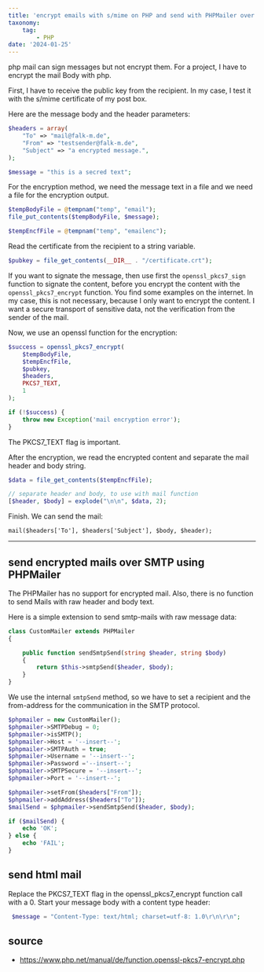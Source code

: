 ```yaml
---
title: 'encrypt emails with s/mime on PHP and send with PHPMailer over smtp'
taxonomy:
    tag:
        - PHP
date: '2024-01-25'
---
```


php mail can sign messages but not encrypt them.
For a project, I have to encrypt the mail Body with php.

First, I have to receive the public key from the recipient.
In my case, I test it with the s/mime certificate of my post box.

Here are the message body and the header parameters:

```php
$headers = array(
    "To" => "mail@falk-m.de",
    "From" => "testsender@falk-m.de",
    "Subject" => "a encrypted message.",
);

$message = "this is a secred text";
```

For the encryption method, we need the message text in a file and we need a file for the encryption output.

```php
$tempBodyFile = @tempnam("temp", "email");
file_put_contents($tempBodyFile, $message);

$tempEncfFile = @tempnam("temp", "emailenc");
```

Read the certificate from the recipient to a string variable.

```php
$pubkey = file_get_contents(__DIR__ . "/certificate.crt");
```

If you want to signate the message, then use first the ```openssl_pkcs7_sign``` function to signate the content, before you encrypt the content with the ```openssl_pkcs7_encrypt``` function.
You find some examples on the internet. In my case, this is not necessary, because I only want to encrypt the content.
I want a secure transport of sensitive data, not the verification from the sender of the mail.

Now, we use an openssl function for the encryption:

```php
$success = openssl_pkcs7_encrypt(
    $tempBodyFile,
    $tempEncfFile,
    $pubkey,
    $headers,
    PKCS7_TEXT,
    1
);

if (!$success) {
    throw new Exception('mail encryption error');
}
```

The PKCS7_TEXT flag is important.

After the encryption, we read the encrypted content and separate the mail header and body string. 
```php
$data = file_get_contents($tempEncfFile);

// separate header and body, to use with mail function
[$header, $body] = explode("\n\n", $data, 2);
```

Finish. We can send the mail:

```
mail($headers['To'], $headers['Subject'], $body, $header);
```

---

## send encrypted mails over SMTP using PHPMailer

The PHPMailer has no support for encrypted mail.
Also, there is no function to send Mails with raw header and body text.

Here is a simple extension to send smtp-mails with raw message data:

```php
class CustomMailer extends PHPMailer
{

    public function sendSmtpSend(string $header, string $body)
    {
        return $this->smtpSend($header, $body);
    }
}
```

We use the internal ```smtpSend``` method, so we have to set a recipient and the from-address for the communication in the SMTP protocol.

```php
$phpmailer = new CustomMailer();
$phpmailer->SMTPDebug = 0;
$phpmailer->isSMTP();
$phpmailer->Host = '--insert--';
$phpmailer->SMTPAuth = true;
$phpmailer->Username = '--insert--';
$phpmailer->Password ='--insert--';
$phpmailer->SMTPSecure = '--insert--';
$phpmailer->Port = '--insert--';

$phpmailer->setFrom($headers["From"]);
$phpmailer->addAddress($headers["To"]);
$mailSend = $phpmailer->sendSmtpSend($header, $body);

if ($mailSend) {
    echo 'OK';
} else {
    echo 'FAIL';
}
```

## send html mail

Replace the PKCS7_TEXT flag in the openssl_pkcs7_encrypt function call with a 0.
Start your message body with a content type header:
```php
 $message = "Content-Type: text/html; charset=utf-8: 1.0\r\n\r\n";
 ```

## source

- https://www.php.net/manual/de/function.openssl-pkcs7-encrypt.php